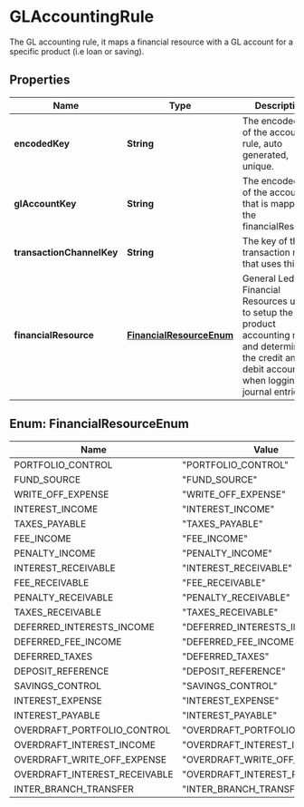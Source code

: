 

# GLAccountingRule

The GL accounting rule, it maps a financial resource with a GL account for a specific product (i.e loan or saving).
## Properties

Name | Type | Description | Notes
------------ | ------------- | ------------- | -------------
**encodedKey** | **String** | The encoded key of the accounting rule, auto generated, unique. |  [optional] [readonly]
**glAccountKey** | **String** | The encoded key of the account that is mapped to the financialResource | 
**transactionChannelKey** | **String** | The key of the transaction rule that uses this rule |  [optional]
**financialResource** | [**FinancialResourceEnum**](#FinancialResourceEnum) | General Ledger Financial Resources used to setup the product accounting rules and determine the credit and debit accounts when logging journal entries | 



## Enum: FinancialResourceEnum

Name | Value
---- | -----
PORTFOLIO_CONTROL | &quot;PORTFOLIO_CONTROL&quot;
FUND_SOURCE | &quot;FUND_SOURCE&quot;
WRITE_OFF_EXPENSE | &quot;WRITE_OFF_EXPENSE&quot;
INTEREST_INCOME | &quot;INTEREST_INCOME&quot;
TAXES_PAYABLE | &quot;TAXES_PAYABLE&quot;
FEE_INCOME | &quot;FEE_INCOME&quot;
PENALTY_INCOME | &quot;PENALTY_INCOME&quot;
INTEREST_RECEIVABLE | &quot;INTEREST_RECEIVABLE&quot;
FEE_RECEIVABLE | &quot;FEE_RECEIVABLE&quot;
PENALTY_RECEIVABLE | &quot;PENALTY_RECEIVABLE&quot;
TAXES_RECEIVABLE | &quot;TAXES_RECEIVABLE&quot;
DEFERRED_INTERESTS_INCOME | &quot;DEFERRED_INTERESTS_INCOME&quot;
DEFERRED_FEE_INCOME | &quot;DEFERRED_FEE_INCOME&quot;
DEFERRED_TAXES | &quot;DEFERRED_TAXES&quot;
DEPOSIT_REFERENCE | &quot;DEPOSIT_REFERENCE&quot;
SAVINGS_CONTROL | &quot;SAVINGS_CONTROL&quot;
INTEREST_EXPENSE | &quot;INTEREST_EXPENSE&quot;
INTEREST_PAYABLE | &quot;INTEREST_PAYABLE&quot;
OVERDRAFT_PORTFOLIO_CONTROL | &quot;OVERDRAFT_PORTFOLIO_CONTROL&quot;
OVERDRAFT_INTEREST_INCOME | &quot;OVERDRAFT_INTEREST_INCOME&quot;
OVERDRAFT_WRITE_OFF_EXPENSE | &quot;OVERDRAFT_WRITE_OFF_EXPENSE&quot;
OVERDRAFT_INTEREST_RECEIVABLE | &quot;OVERDRAFT_INTEREST_RECEIVABLE&quot;
INTER_BRANCH_TRANSFER | &quot;INTER_BRANCH_TRANSFER&quot;




